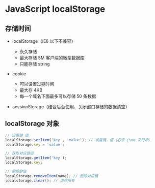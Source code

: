 # JavaScript localStorage

## 存储时间

- localStorage（IE8 以下不兼容）

  - 永久存储
  - 最大存储 5M 客户端的微型数据库
  - 只能存储 string

- cookie
  - 可以设置过期时间
  - 最大存 4KB
  - 每一个域名下面最多可以存储 50 条数据
- sessionStorage（结合后台使用、关闭窗口存储的数据清空）

## localStorage 对象

```js
// 设置键 值
localStorage.setItem('key', 'value'); // 设置键，值（必须 json 字符串）
localStorage.key = 'value';

// 获取对应键值
localStorage.getItem('key');
localStorage.key;

// 删除键值
localStorage.removeItem(name); // 删除对应键
localstorage.clear(); // 清除所有
```
